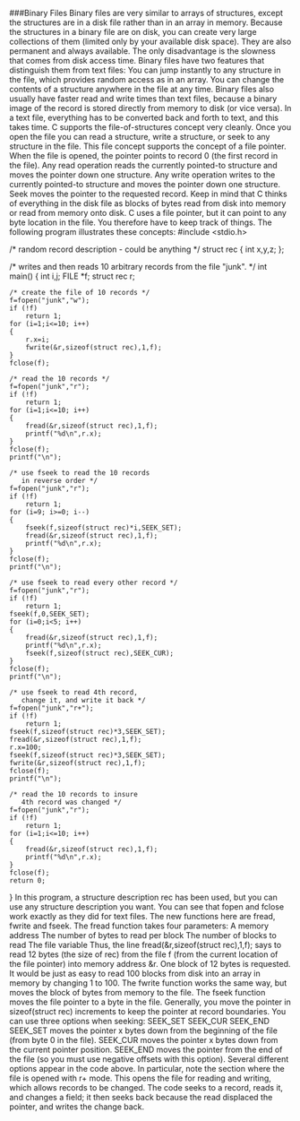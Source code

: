 ###Binary Files
Binary files are very similar to arrays of structures, except the structures are in a disk file rather than in an array in memory. Because the structures in a binary file are on disk, you can create very large collections of them (limited only by your available disk space). They are also permanent and always available. The only disadvantage is the slowness that comes from disk access time.
Binary files have two features that distinguish them from text files:
You can jump instantly to any structure in the file, which provides random access as in an array.
You can change the contents of a structure anywhere in the file at any time.
Binary files also usually have faster read and write times than text files, because a binary image of the record is stored directly from memory to disk (or vice versa). In a text file, everything has to be converted back and forth to text, and this takes time.
C supports the file-of-structures concept very cleanly. Once you open the file you can read a structure, write a structure, or seek to any structure in the file. This file concept supports the concept of a file pointer. When the file is opened, the pointer points to record 0 (the first record in the file). Any read operation reads the currently pointed-to structure and moves the pointer down one structure. Any write operation writes to the currently pointed-to structure and moves the pointer down one structure. Seek moves the pointer to the requested record.
Keep in mind that C thinks of everything in the disk file as blocks of bytes read from disk into memory or read from memory onto disk. C uses a file pointer, but it can point to any byte location in the file. You therefore have to keep track of things.
The following program illustrates these concepts:
#include <stdio.h>

/* random record description - could be anything */
struct rec
{
    int x,y,z;
};

/* writes and then reads 10 arbitrary records
   from the file "junk". */
int main()
{
    int i,j;
    FILE *f;
    struct rec r;

    /* create the file of 10 records */
    f=fopen("junk","w");
    if (!f)
        return 1;
    for (i=1;i<=10; i++)
    {
        r.x=i;
        fwrite(&r,sizeof(struct rec),1,f);
    }
    fclose(f);

    /* read the 10 records */
    f=fopen("junk","r");
    if (!f)
        return 1;
    for (i=1;i<=10; i++)
    {
        fread(&r,sizeof(struct rec),1,f);
        printf("%d\n",r.x);
    }
    fclose(f);
    printf("\n");

    /* use fseek to read the 10 records
       in reverse order */
    f=fopen("junk","r");
    if (!f)
        return 1;
    for (i=9; i>=0; i--)
    {
        fseek(f,sizeof(struct rec)*i,SEEK_SET);
        fread(&r,sizeof(struct rec),1,f);
        printf("%d\n",r.x);
    }
    fclose(f);
    printf("\n");

    /* use fseek to read every other record */
    f=fopen("junk","r");
    if (!f)
        return 1;
    fseek(f,0,SEEK_SET);
    for (i=0;i<5; i++)
    {
        fread(&r,sizeof(struct rec),1,f);
        printf("%d\n",r.x);
        fseek(f,sizeof(struct rec),SEEK_CUR);
    }
    fclose(f);
    printf("\n");

    /* use fseek to read 4th record,
       change it, and write it back */
    f=fopen("junk","r+");
    if (!f)
        return 1;
    fseek(f,sizeof(struct rec)*3,SEEK_SET);
    fread(&r,sizeof(struct rec),1,f);
    r.x=100;
    fseek(f,sizeof(struct rec)*3,SEEK_SET);
    fwrite(&r,sizeof(struct rec),1,f);
    fclose(f);
    printf("\n");

    /* read the 10 records to insure
       4th record was changed */
    f=fopen("junk","r");
    if (!f)
        return 1;
    for (i=1;i<=10; i++)
    {
        fread(&r,sizeof(struct rec),1,f);
        printf("%d\n",r.x);
    }
    fclose(f);
    return 0;
}
In this program, a structure description rec has been used, but you can use any structure description you want. You can see that fopen and fclose work exactly as they did for text files.
The new functions here are fread, fwrite and fseek. The fread function takes four parameters:
A memory address
The number of bytes to read per block
The number of blocks to read
The file variable
Thus, the line fread(&r,sizeof(struct rec),1,f); says to read 12 bytes (the size of rec) from the file f (from the current location of the file pointer) into memory address &r. One block of 12 bytes is requested. It would be just as easy to read 100 blocks from disk into an array in memory by changing 1 to 100.
The fwrite function works the same way, but moves the block of bytes from memory to the file. The fseek function moves the file pointer to a byte in the file. Generally, you move the pointer in sizeof(struct rec) increments to keep the pointer at record boundaries. You can use three options when seeking:
SEEK_SET
SEEK_CUR
SEEK_END
SEEK_SET moves the pointer x bytes down from the beginning of the file (from byte 0 in the file). SEEK_CUR moves the pointer x bytes down from the current pointer position. SEEK_END moves the pointer from the end of the file (so you must use negative offsets with this option).
Several different options appear in the code above. In particular, note the section where the file is opened with r+ mode. This opens the file for reading and writing, which allows records to be changed. The code seeks to a record, reads it, and changes a field; it then seeks back because the read displaced the pointer, and writes the change back.